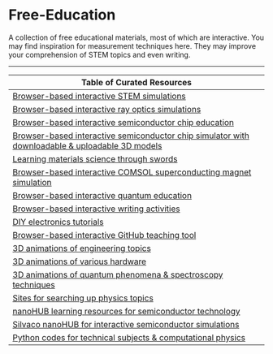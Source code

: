 # Free-Education



A collection of free educational materials, most of which are interactive. You may find inspiration for measurement techniques here. They may improve your comprehension of STEM topics and even writing.
_____________________________________________________________________________________________________________________________________________________________________________

| Table of Curated Resources |
|---------------------|
| [Browser-based interactive STEM simulations](https://phet.colorado.edu/en/simulations/browse) |
| [Browser-based interactive ray optics simulations](https://phydemo.app/ray-optics) |
| [Browser-based interactive semiconductor chip education](https://tinytapeout.com/siliwiz/introduction) |
| [Browser-based interactive semiconductor chip simulator with downloadable & uploadable 3D models](https://siliwiz.pages.dev) |
| [Learning materials science through swords](https://www.tf.uni-kiel.de/matwis/amat/iss/index.html) |
| [Browser-based interactive COMSOL superconducting magnet simulation](https://aurora.epfl.ch/app-lib) |
| [Browser-based interactive quantum education](https://www.st-andrews.ac.uk/physics/quvis/) | 
| [Browser-based interactive writing activities](https://www.quill.org) |
| [DIY electronics tutorials](https://www.instructables.com/member/GreatScottLab/instructables) |
| [Browser-based interactive GitHub teaching tool](https://learngitbranching.js.org) |
| [3D animations of engineering topics](https://www.youtube.com/@Lesics/playlists) |
| [3D animations of various hardware](https://www.youtube.com/@BranchEducation/playlists) |
| [3D animations of quantum phenomena & spectroscopy techniques](https://toutestquantique.fr/en) |
| [Sites for searching up physics topics](https://physurls.com) |
| [nanoHUB learning resources for semiconductor technology](https://nanohub.org/groups/semiconductoreducation) |
| [Silvaco nanoHUB for interactive semiconductor simulations](https://nanohub.org/resources/silvacotcad) |
| [Python codes for technical subjects & computational physics](https://github.com/FOSSEE/Python-Textbook-Companions) |
